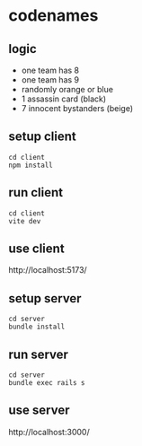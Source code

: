 # codenames

## logic

- one team has 8
- one team has 9
- randomly orange or blue
- 1 assassin card (black)
- 7 innocent bystanders (beige)

## setup client

```
cd client
npm install
```

## run client

```
cd client
vite dev
```

## use client

http://localhost:5173/

## setup server

```
cd server
bundle install
```

## run server

```
cd server
bundle exec rails s
```

## use server

http://localhost:3000/
